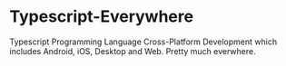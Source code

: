# Typescript-Everywhere
Typescript Programming Language Cross-Platform Development which includes Android, iOS, Desktop and Web. Pretty much everwhere. 
